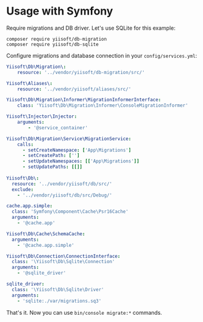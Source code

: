 # Usage with Symfony

Require migrations and DB driver. Let's use SQLite for this example:

```
composer require yiisoft/db-migration
composer require yiisoft/db-sqlite
```

Configure migrations and database connection in your `config/services.yml`:

```yaml
Yiisoft\Db\Migration\:
    resource: '../vendor/yiisoft/db-migration/src/'

Yiisoft\Aliases\:
    resource: '../vendor/yiisoft/aliases/src/'

Yiisoft\Db\Migration\Informer\MigrationInformerInterface:
    class: 'Yiisoft\Db\Migration\Informer\ConsoleMigrationInformer'

Yiisoft\Injector\Injector:
    arguments:
        - '@service_container'

Yiisoft\Db\Migration\Service\MigrationService:
    calls:
      - setCreateNamespace: ['App\Migrations']
      - setCreatePath: ['']
      - setUpdateNamespaces: [['App\Migrations']]
      - setUpdatePaths: [[]]
        
Yiisoft\Db\:
  resource: '../vendor/yiisoft/db/src/'
  exclude:
    - '../vendor/yiisoft/db/src/Debug/'

cache.app.simple:
  class: 'Symfony\Component\Cache\Psr16Cache'
  arguments:
    - '@cache.app'

Yiisoft\Db\Cache\SchemaCache:
  arguments:
    - '@cache.app.simple'

Yiisoft\Db\Connection\ConnectionInterface:
  class: '\Yiisoft\Db\Sqlite\Connection'
  arguments:
    - '@sqlite_driver'

sqlite_driver:
  class: '\Yiisoft\Db\Sqlite\Driver'
  arguments:
    - 'sqlite:./var/migrations.sq3'
```

That's it. Now you can use `bin/console migrate:*` commands.
